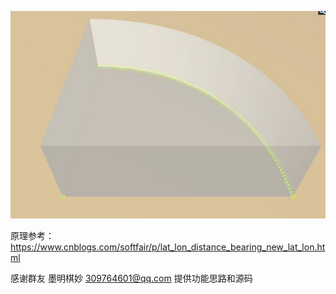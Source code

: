 ![ss](arc-result.jpg)

原理参考：<https://www.cnblogs.com/softfair/p/lat_lon_distance_bearing_new_lat_lon.html>

感谢群友 墨明棋妙 <309764601@qq.com> 提供功能思路和源码